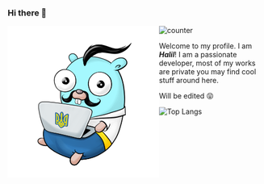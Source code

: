 ### Hi there 👋
![counter](https://en6e6926zmf2jaw.m.pipedream.net) 
<img align="left" width="300" height="300" src="https://github.com/cryptoPickle/cryptoPickle/blob/master/F3490A1F-5859-4FFE-A486-4EBA9E938787.png">

Welcome to my profile. I am ***Halil***! I am a passionate developer, most of my works are private you may find cool stuff around here.

Will be edited :stuck_out_tongue_closed_eyes:

![Top Langs](https://github-readme-stats.vercel.app/api/top-langs/?username=cryptopickle&theme=onedark)
